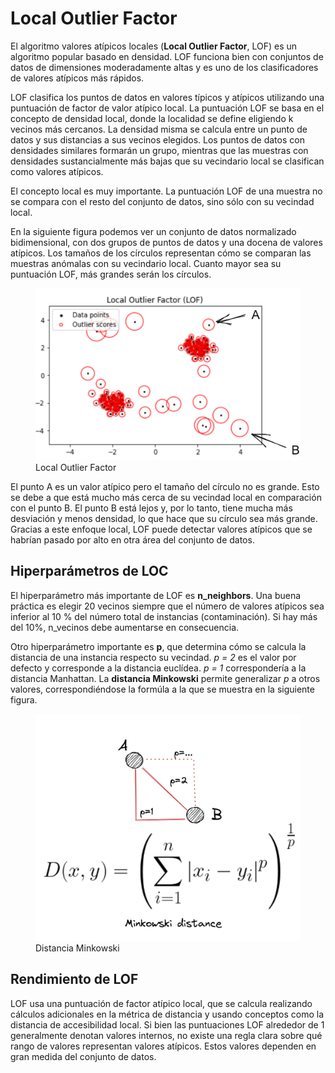 # Local Outlier Factor
El algoritmo valores atípicos locales (**Local Outlier Factor**, LOF) es un algoritmo popular basado en densidad. LOF funciona bien con conjuntos de datos de dimensiones moderadamente altas y es uno de los clasificadores de valores atípicos más rápidos.

LOF clasifica los puntos de datos en valores típicos y atípicos utilizando una puntuación de factor de valor atípico local. La puntuación LOF se basa en el concepto de densidad local, donde la localidad se define eligiendo k vecinos más cercanos. La densidad misma se calcula entre un punto de datos y sus distancias a sus vecinos elegidos. Los puntos de datos con densidades similares formarán un grupo, mientras que las muestras con densidades sustancialmente más bajas que su vecindario local se clasifican como valores atípicos.

El concepto local es muy importante. La puntuación LOF de una muestra no se compara con el resto del conjunto de datos, sino sólo con su vecindad local.

En la siguiente figura podemos ver un conjunto de datos normalizado bidimensional, con dos grupos de puntos de datos y una docena de valores atípicos. Los tamaños de los círculos representan cómo se comparan las muestras anómalas con su vecindario local. Cuanto mayor sea su puntuación LOF, más grandes serán los círculos. 

<figure style="align: center;">
    <img src="./images/lof.png">
    <figcaption>Local Outlier Factor</figcaption>
</figure>

El punto A es un valor atípico pero el tamaño del círculo no es grande. Esto se debe a que está mucho más cerca de su vecindad local en comparación con el punto B. El punto B está lejos y, por lo tanto, tiene mucha más desviación y menos densidad, lo que hace que su círculo sea más grande. Gracias a este enfoque local, LOF puede detectar valores atípicos que se habrían pasado por alto en otra área del conjunto de datos.

## Hiperparámetros de LOC
El hiperparámetro más importante de LOF es **n_neighbors**. Una buena práctica es elegir 20 vecinos siempre que el número de valores atípicos sea inferior al 10 % del número total de instancias (contaminación). Si hay más del 10%, n_vecinos debe aumentarse en consecuencia. 

Otro hiperparámetro importante es **p**, que determina cómo se calcula la distancia de una instancia respecto su vecindad. *p = 2* es el valor por defecto y corresponde a la distancia euclídea. *p = 1* correspondería a la distancia Manhattan. La **distancia Minkowski** permite generalizar *p* a otros valores, correspondiéndose la formúla a la que se muestra en la siguiente figura.

<figure style="align: center;">
    <img src="./images/minkowski.png">
    <figcaption>Distancia Minkowski</figcaption>
</figure>


## Rendimiento de LOF
LOF usa una puntuación de factor atípico local, que se calcula realizando cálculos adicionales en la métrica de distancia y usando conceptos como la distancia de accesibilidad local. Si bien las puntuaciones LOF alrededor de 1 generalmente denotan valores internos, no existe una regla clara sobre qué rango de valores representan valores atípicos. Estos valores dependen en gran medida del conjunto de datos.

